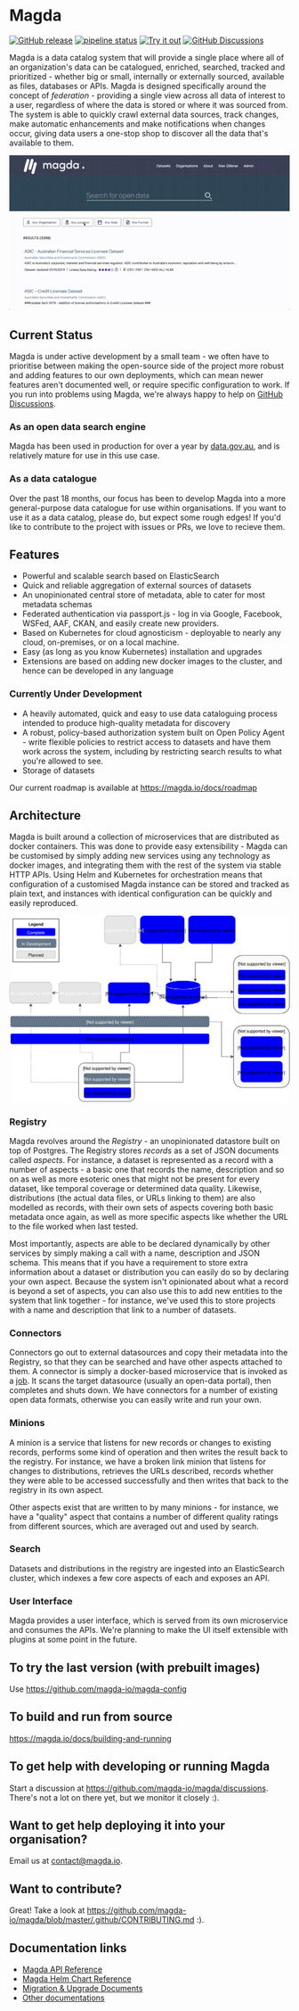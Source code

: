 # Magda

[![GitHub release](https://img.shields.io/github/release/magda-io/magda.svg)](https://github.com/magda-io/magda/releases)
[![pipeline status](https://gitlab.com/magda-data/magda/badges/master/pipeline.svg)](https://gitlab.com/magda-data/magda/commits/master)
[![Try it out](https://img.shields.io/badge/try%20it%20out-demo.dev.magda.io-blue.svg)](https://demo.dev.magda.io)
[![GitHub Discussions](https://img.shields.io/github/discussions/magda-io/magda?label=Get%20help%20or%20discuss%20&style=plastic)](https://github.com/magda-io/magda/discussions)

Magda is a data catalog system that will provide a single place where all of an organization's data can be catalogued, enriched, searched, tracked and prioritized - whether big or small, internally or externally sourced, available as files, databases or APIs. Magda is designed specifically around the concept of _federation_ - providing a single view across all data of interest to a user, regardless of where the data is stored or where it was sourced from. The system is able to quickly crawl external data sources, track changes, make automatic enhancements and make notifications when changes occur, giving data users a one-stop shop to discover all the data that's available to them.

![Magda Search Demo](docs/assets/searchdemo420p.gif)

## Current Status

Magda is under active development by a small team - we often have to prioritise between making the open-source side of the project more robust and adding features to our own deployments, which can mean newer features aren't documented well, or require specific configuration to work. If you run into problems using Magda, we're always happy to help on [GitHub Discussions](https://github.com/magda-io/magda/discussions).

### As an open data search engine

Magda has been used in production for over a year by [data.gov.au](https://data.gov.au), and is relatively mature for use in this use case.

### As a data catalogue

Over the past 18 months, our focus has been to develop Magda into a more general-purpose data catalogue for use within organisations. If you want to use it as a data catalog, please do, but expect some rough edges! If you'd like to contribute to the project with issues or PRs, we love to recieve them.

## Features

- Powerful and scalable search based on ElasticSearch
- Quick and reliable aggregation of external sources of datasets
- An unopinionated central store of metadata, able to cater for most metadata schemas
- Federated authentication via passport.js - log in via Google, Facebook, WSFed, AAF, CKAN, and easily create new providers.
- Based on Kubernetes for cloud agnosticism - deployable to nearly any cloud, on-premises, or on a local machine.
- Easy (as long as you know Kubernetes) installation and upgrades
- Extensions are based on adding new docker images to the cluster, and hence can be developed in any language

### Currently Under Development

- A heavily automated, quick and easy to use data cataloguing process intended to produce high-quality metadata for discovery
- A robust, policy-based authorization system built on Open Policy Agent - write flexible policies to restrict access to datasets and have them work across the system, including by restricting search results to what you're allowed to see.
- Storage of datasets

Our current roadmap is available at https://magda.io/docs/roadmap

## Architecture

Magda is built around a collection of microservices that are distributed as docker containers. This was done to provide easy extensibility - Magda can be customised by simply adding new services using any technology as docker images, and integrating them with the rest of the system via stable HTTP APIs. Using Helm and Kubernetes for orchestration means that configuration of a customised Magda instance can be stored and tracked as plain text, and instances with identical configuration can be quickly and easily reproduced.

![Magda Architecture Diagram](docs/assets/marketecture.svg)

### Registry

Magda revolves around the _Registry_ - an unopinionated datastore built on top of Postgres. The Registry stores _records_ as a set of JSON documents called _aspects_. For instance, a dataset is represented as a record with a number of aspects - a basic one that records the name, description and so on as well as more esoteric ones that might not be present for every dataset, like temporal coverage or determined data quality. Likewise, distributions (the actual data files, or URLs linking to them) are also modelled as records, with their own sets of aspects covering both basic metadata once again, as well as more specific aspects like whether the URL to the file worked when last tested.

Most importantly, aspects are able to be declared dynamically by other services by simply making a call with a name, description and JSON schema. This means that if you have a requirement to store extra information about a dataset or distribution you can easily do so by declaring your own aspect. Because the system isn't opinionated about what a record is beyond a set of aspects, you can also use this to add new entities to the system that link together - for instance, we've used this to store projects with a name and description that link to a number of datasets.

### Connectors

Connectors go out to external datasources and copy their metadata into the Registry, so that they can be searched and have other aspects attached to them. A connector is simply a docker-based microservice that is invoked as a [job](https://kubernetes.io/docs/concepts/workloads/controllers/jobs-run-to-completion/). It scans the target datasource (usually an open-data portal), then completes and shuts down. We have connectors for a number of existing open data formats, otherwise you can easily write and run your own.

### Minions

A minion is a service that listens for new records or changes to existing records, performs some kind of operation and then writes the result back to the registry. For instance, we have a broken link minion that listens for changes to distributions, retrieves the URLs described, records whether they were able to be accessed successfully and then writes that back to the registry in its own aspect.

Other aspects exist that are written to by many minions - for instance, we have a "quality" aspect that contains a number of different quality ratings from different sources, which are averaged out and used by search.

### Search

Datasets and distributions in the registry are ingested into an ElasticSearch cluster, which indexes a few core aspects of each and exposes an API.

### User Interface

Magda provides a user interface, which is served from its own microservice and consumes the APIs. We're planning to make the UI itself extensible with plugins at some point in the future.

## To try the last version (with prebuilt images)

Use https://github.com/magda-io/magda-config

## To build and run from source

https://magda.io/docs/building-and-running

## To get help with developing or running Magda

Start a discussion at https://github.com/magda-io/magda/discussions. There's not a lot on there yet, but we monitor it closely :).

## Want to get help deploying it into your organisation?

Email us at contact@magda.io.

## Want to contribute?

Great! Take a look at https://github.com/magda-io/magda/blob/master/.github/CONTRIBUTING.md :).

## Documentation links

- [Magda API Reference](https://demo.dev.magda.io/api/v0/apidocs/index.html)
- [Magda Helm Chart Reference](docs/docs/helm-charts-docs-index.md)
- [Migration & Upgrade Documents](docs/docs/migration)
- [Other documentations](docs/docs/index.md)
